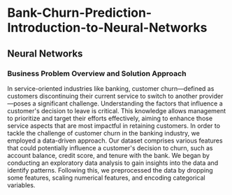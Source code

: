 # Bank-Churn-Prediction-Introduction-to-Neural-Networks
## Neural Networks
### Business Problem Overview and Solution Approach

In service-oriented industries like banking, customer churn—defined as customers
   discontinuing their current service to switch to another provider—poses a significant
   challenge. Understanding the factors that influence a customer's decision to leave is
   critical. This knowledge allows management to prioritize and target their efforts
   effectively, aiming to enhance those service aspects that are most impactful in
   retaining customers.
   In order to tackle the challenge of customer churn in the banking industry, we
   employed a data-driven approach. Our dataset comprises various features that could
   potentially influence a customer's decision to churn, such as account balance, credit
   score, and tenure with the bank. We began by conducting an exploratory data analysis
   to gain insights into the data and identify patterns. Following this, we preprocessed
   the data by dropping some features, scaling numerical features, and encoding
   categorical variables.
